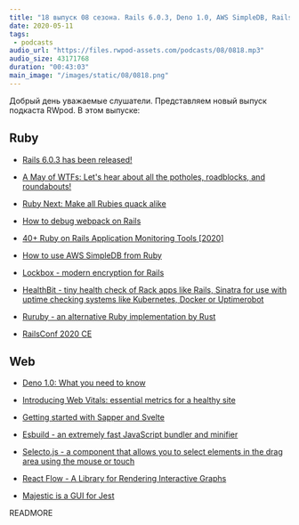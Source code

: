 ```yaml
---
title: "18 выпуск 08 сезона. Rails 6.0.3, Deno 1.0, AWS SimpleDB, RailsConf 2020 CE, Ruruby, Esbuild, React Flow, Majestic и прочее"
date: 2020-05-11
tags:
 - podcasts
audio_url: "https://files.rwpod-assets.com/podcasts/08/0818.mp3"
audio_size: 43171768
duration: "00:43:03"
main_image: "/images/static/08/0818.png"
---
```


Добрый день уважаемые слушатели. Представляем новый выпуск подкаста RWpod. В этом выпуске:

## Ruby

 - [Rails 6.0.3 has been released!](https://weblog.rubyonrails.org/2020/5/6/Rails-6-0-3-has-been-released/)
 - [A May of WTFs: Let's hear about all the potholes, roadblocks, and roundabouts!](https://weblog.rubyonrails.org/2020/5/7/A-May-of-WTFs/)
 - [Ruby Next: Make all Rubies quack alike](https://evilmartians.com/chronicles/ruby-next-make-all-rubies-quack-alike)
 - [How to debug webpack on Rails](https://rossta.net/blog/how-to-debug-webpack-on-rails.html)
 - [40+ Ruby on Rails Application Monitoring Tools [2020]](https://hixonrails.com/ruby-on-rails-tutorials/ruby-on-rails-application-monitoring/)


 - [How to use AWS SimpleDB from Ruby](https://tcp.rip/text/useful/simpledb-ruby.md)
 - [Lockbox - modern encryption for Rails](https://github.com/ankane/lockbox)
 - [HealthBit - tiny health check of Rack apps like Rails, Sinatra for use with uptime checking systems like Kubernetes, Docker or Uptimerobot](https://github.com/shlima/health_bit)
 - [Ruruby - an alternative Ruby implementation by Rust](https://github.com/sisshiki1969/ruruby)
 - [RailsConf 2020 CE](https://www.youtube.com/playlist?list=PLE7tQUdRKcyZ-TzxlxdLvh6tDUfZHqm76)

## Web

 - [Deno 1.0: What you need to know](https://blog.logrocket.com/deno-1-0-what-you-need-to-know/)
 - [Introducing Web Vitals: essential metrics for a healthy site](https://blog.chromium.org/2020/05/introducing-web-vitals-essential-metrics.html)
 - [Getting started with Sapper and Svelte](https://chrisboakes.com/getting-started-with-sapper-and-svelte/)


 - [Esbuild - an extremely fast JavaScript bundler and minifier](https://github.com/evanw/esbuild)
 - [Selecto.js - a component that allows you to select elements in the drag area using the mouse or touch](https://github.com/daybrush/selecto)
 - [React Flow - A Library for Rendering Interactive Graphs](https://webkid.io/blog/react-flow-node-based-graph-library/)
 - [Majestic is a GUI for Jest](https://github.com/Raathigesh/majestic)

READMORE
